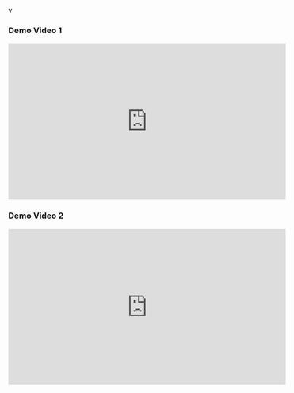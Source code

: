 v<h3>Demo Video 1</h3>
<iframe width="560" height="315" src="https://www.youtube.com/embed/VIDEO_ID_1" frameborder="0" allowfullscreen></iframe>

<h3>Demo Video 2</h3>
<iframe width="560" height="315" src="https://www.youtube.com/embed/VIDEO_ID_2" frameborder="0" allowfullscreen></iframe>
